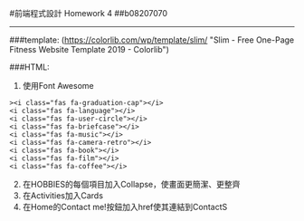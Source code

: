 #前端程式設計 Homework 4
##b08207070
***

###template: 
(https://colorlib.com/wp/template/slim/ "Slim - Free One-Page Fitness Website Template 2019 - Colorlib")

###HTML:
1. 使用Font Awesome
```
><i class="fas fa-graduation-cap"></i>
<i class="fas fa-language"></i>
<i class="fas fa-user-circle"></i>
<i class="fas fa-briefcase"></i>
<i class="fas fa-music"></i>
<i class="fas fa-camera-retro"></i>
<i class="fas fa-book"></i>
<i class="fas fa-film"></i>
<i class="fas fa-coffee"></i>
```

2. 在HOBBIES的每個項目加入Collapse，使畫面更簡潔、更整齊
3. 在Activities加入Cards
4. 在Home的Contact me!按鈕加入href使其連結到ContactS
